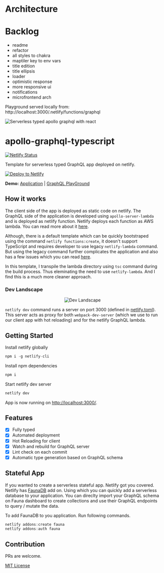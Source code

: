 # Architecture

# Backlog

- readme
- refactor
- all styles to chakra
- maptiler key to env vars
- title edition
- title ellipsis
- loader
- optimistic response
- more responsive ui
- notifications
- microfrontend arch

Playground served locally from:
http://localhost:3000/.netlify/functions/graphql

![Serverless typed apollo graphql with react](https://user-images.githubusercontent.com/2996493/81471761-11442780-9211-11ea-88ff-03162f2a0b4e.png)

# apollo-graphql-typescript

[![Netlify Status](https://api.netlify.com/api/v1/badges/8e36deda-7bb5-4608-852b-704adf79fbe7/deploy-status)](https://app.netlify.com/sites/apollo-graphql-typescript/deploys)

Template for serverless typed GraphQL app deployed on netlify.

[![Deploy to Netlify](https://www.netlify.com/img/deploy/button.svg)](https://app.netlify.com/start/deploy?repository=https://github.com/pushkar8723/apollo-graphql-typescript)

**Demo:**
[Application](https://apollo-graphql-typescript.netlify.app/) |
[GraphQL PlayGround](https://apollo-graphql-typescript.netlify.app/.netlify/functions/graphql)

## How it works

The client side of the app is deployed as static code on netlify. The GraphQL side of the application is developed using `apollo-server-lambda` and is deployed as netlify function. Netlify deploys each function as AWS lambda. You can read more about it [here](https://docs.netlify.com/functions/overview/#manage-your-serverless-functions).

Although, there is a default template which can be quickly bootstraped using the command `netlify functions:create`, it doesn't support TypeScript and requires developer to use legacy `netlify-lambda` command. But using the legacy command further complicates the application and also has a few issues which you can read [here](https://community.netlify.com/t/error-could-not-find-encoding-module-in-file-netlify-function/2259).

In this template, I transpile the lambda directory using `tsc` command during the build process. Thus eleminating the need to use `netlify-lambda`. And I find this is a much more cleaner approach.

### Dev Landscape

<p align="center">
  <img src="https://user-images.githubusercontent.com/2996493/81474874-e0bab880-9225-11ea-806f-17058ad46fb9.png" alt="Dev Landscape" />
</p>

`netlify dev` command runs a server on port 3000 (defined in [netlify.toml](https://github.com/pushkar8723/apollo-graphql-typescript/blob/master/netlify.toml)). This server acts as proxy for both `webpack-dev-server` (which we use to run our client app with hot reloading) and for the netlify GraphQL lambda.

## Getting Started

Install netlify globally

```JavaScript
npm i -g netlify-cli
```

Install npm dependencies

```JavaScript
npm i
```

Start netlify dev server

```JavaScript
netlify dev
```

App is now running on [http://localhost:3000/](http://localhost:3000/).

## Features

- [x] Fully typed
- [x] Automated deployment
- [x] Hot Reloading for client
- [x] Watch and rebuild for GraphQL server
- [x] Lint check on each commit
- [x] Automatic type generation based on GraphQL schema

## Stateful App

If you wanted to create a serverless stateful app. Netlify got you covered. Netlify has [FaunaDB](https://fauna.com/) add on. Using which you can quickly add a serverless database to your application. You can direclty import your GraphQL schema on Fauna dashboard to create collections and use their GraphQL endpoints to query / mutate the data.

To add FaunaDB to you application. Run following commands.

```JavaScript
netlify addons:create fauna
netlify addons:auth fauna
```

## Contribution

PRs are welcome.

[MIT License](https://github.com/pushkar8723/apollo-graphql-typescript/blob/master/LICENSE)
